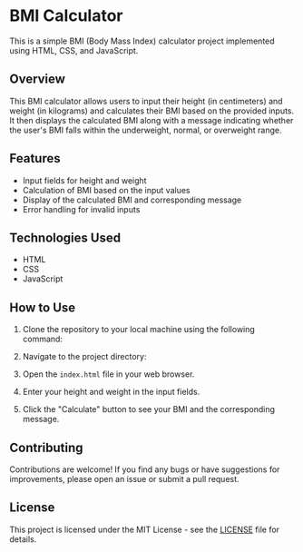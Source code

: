 # BMI Calculator

This is a simple BMI (Body Mass Index) calculator project implemented using HTML, CSS, and JavaScript.

## Overview

This BMI calculator allows users to input their height (in centimeters) and weight (in kilograms) and calculates their BMI based on the provided inputs. It then displays the calculated BMI along with a message indicating whether the user's BMI falls within the underweight, normal, or overweight range.

## Features

- Input fields for height and weight
- Calculation of BMI based on the input values
- Display of the calculated BMI and corresponding message
- Error handling for invalid inputs

## Technologies Used

- HTML
- CSS
- JavaScript

## How to Use

1. Clone the repository to your local machine using the following command:

2. Navigate to the project directory:

3. Open the `index.html` file in your web browser.

4. Enter your height and weight in the input fields.

5. Click the "Calculate" button to see your BMI and the corresponding message.

## Contributing

Contributions are welcome! If you find any bugs or have suggestions for improvements, please open an issue or submit a pull request.

## License

This project is licensed under the MIT License - see the [LICENSE](LICENSE) file for details.
